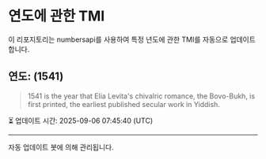 
# 연도에 관한 TMI

이 리포지토리는 numbersapi를 사용하여 특정 년도에 관한 TMI를 자동으로 업데이트합니다.

## 연도: (1541)
> 1541 is the year that Elia Levita's chivalric romance, the Bovo-Bukh, is first printed, the earliest published secular work in Yiddish.

⏳ 업데이트 시간: 2025-09-06 07:45:40 (UTC)

---
자동 업데이트 봇에 의해 관리됩니다.
